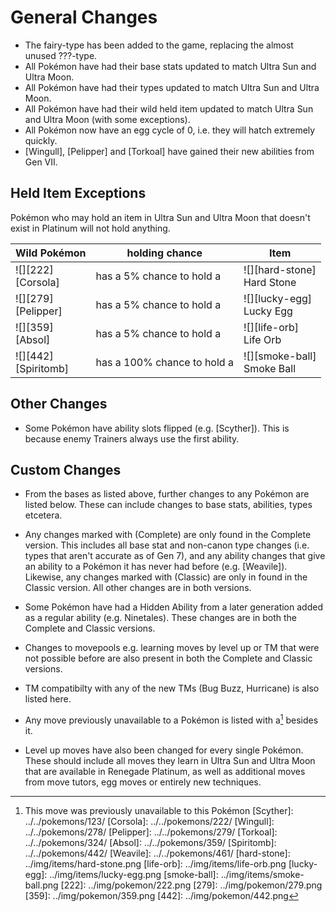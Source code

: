 # General Changes

- The fairy-type has been added to the game, replacing the almost unused ???-type.
- All Pokémon have had their base stats updated to match Ultra Sun and Ultra Moon.
- All Pokémon have had their types updated to match Ultra Sun and Ultra Moon.
- All Pokémon have had their wild held item updated to match Ultra Sun and Ultra Moon (with some exceptions).
- All Pokémon now have an egg cycle of 0, i.e. they will hatch extremely quickly.
- [Wingull], [Pelipper] and [Torkoal] have gained their new abilities from Gen VII.


## Held Item Exceptions

Pokémon who may hold an item in Ultra Sun and Ultra Moon that doesn't exist in Platinum will not hold anything.

Wild Pokémon            | holding chance              | Item
---                     | ---                         | ---
![][222]<br>[Corsola]   | has a 5% chance to hold a   | ![][hard-stone]<br>Hard Stone
![][279]<br>[Pelipper]  | has a 5% chance to hold a   | ![][lucky-egg]<br>Lucky Egg
![][359]<br>[Absol]     | has a 5% chance to hold a   | ![][life-orb]<br>Life Orb
![][442]<br>[Spiritomb] | has a 100% chance to hold a | ![][smoke-ball]<br>Smoke Ball


## Other Changes

- Some Pokémon have ability slots flipped (e.g. [Scyther]). This is because enemy Trainers always use the first ability.


## Custom Changes

- From the bases as listed above, further changes to any Pokémon are listed below. These can include changes to base stats, abilities, types etcetera.

- Any changes marked with (Complete) are only found in the Complete version. This includes all base stat and non-canon type changes (i.e. types that aren't accurate as of Gen 7), and any ability changes that give an ability to a Pokémon it has never had before (e.g. [Weavile]). Likewise, any changes marked with (Classic) are only in found in the Classic version. All other changes are in both versions.

- Some Pokémon have had a Hidden Ability from a later generation added as a regular ability (e.g. Ninetales). These changes are in both the Complete and Classic versions.

- Changes to movepools e.g. learning moves by level up or TM that were not possible before are also present in both the Complete and Classic versions.

- TM compatibilty with any of the new TMs (Bug Buzz, Hurricane) is also listed here.

- Any move previously unavailable to a Pokémon is listed with a[^1] besides it.

- Level up moves have also been changed for every single Pokémon. These should include all moves they learn in Ultra Sun and Ultra Moon that are available in Renegade Platinum, as well as additional moves from move tutors, egg moves or entirely new techniques.

[^1]: This move was previously unavailable to this Pokémon
[Scyther]: ../../pokemons/123/
[Corsola]: ../../pokemons/222/
[Wingull]: ../../pokemons/278/
[Pelipper]: ../../pokemons/279/
[Torkoal]: ../../pokemons/324/
[Absol]: ../../pokemons/359/
[Spiritomb]: ../../pokemons/442/
[Weavile]: ../../pokemons/461/
[hard-stone]: ../img/items/hard-stone.png
[life-orb]: ../img/items/life-orb.png
[lucky-egg]: ../img/items/lucky-egg.png
[smoke-ball]: ../img/items/smoke-ball.png
[222]: ../img/pokemon/222.png
[279]: ../img/pokemon/279.png
[359]: ../img/pokemon/359.png
[442]: ../img/pokemon/442.png
